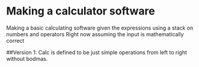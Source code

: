 # Making a calculator software

Making a basic calculating software given the expressions using a stack on numbers and operators
Right now assuming the input is mathematically correct

##Version 1: Calc is defined to be just simple operations from left to right without bodmas.